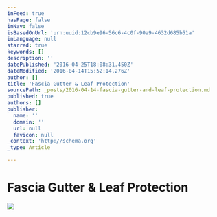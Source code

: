 ```yaml
---
inFeed: true
hasPage: false
inNav: false
isBasedOnUrl: 'urn:uuid:12cb9e96-56c6-4c0f-90a9-4632d685b51a'
inLanguage: null
starred: true
keywords: []
description: ''
datePublished: '2016-04-25T18:08:31.450Z'
dateModified: '2016-04-14T15:52:14.276Z'
author: []
title: 'Fascia Gutter & Leaf Protection'
sourcePath: _posts/2016-04-14-fascia-gutter-and-leaf-protection.md
published: true
authors: []
publisher:
  name: ''
  domain: ''
  url: null
  favicon: null
_context: 'http://schema.org'
_type: Article

---
```

# Fascia Gutter & Leaf Protection
![](https://the-grid-user-content.s3-us-west-2.amazonaws.com/f5616e98-7888-4de7-b186-7d9cbafb9857.png)